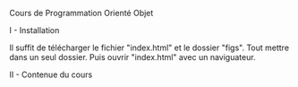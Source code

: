 Cours de Programmation Orienté Objet 

I - Installation

Il suffit de télécharger le fichier "index.html" et le dossier "figs". Tout mettre dans un seul dossier. Puis ouvrir "index.html" avec un naviguateur. 


II - Contenue du cours 
